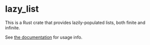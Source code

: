 # lazy_list

This is a Rust crate that provides lazily-populated lists, both finite and infinite.

See [the documentation](https://docs.rs/lazy_list) for usage info.